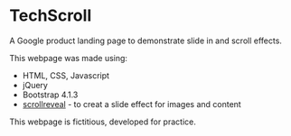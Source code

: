 # TechScroll

A Google product landing page to demonstrate slide in and scroll effects.

This webpage was made using:

- HTML, CSS, Javascript
- jQuery
- Bootstrap 4.1.3
- [scrollreveal](https://github.com/jlmakes/scrollreveal) - to creat a slide effect for images and content

This webpage is fictitious, developed for practice.
